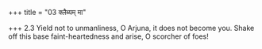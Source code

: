 +++
title = "03 क्लैब्यम् मा"

+++
2.3 Yield not to unmanliness, O Arjuna, it does not become you. Shake
off this base faint-heartedness and arise, O scorcher of foes!
